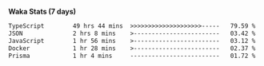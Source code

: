 
<b>Waka Stats (7 days)</b>

<!--START_SECTION:waka-->

```txt
TypeScript        49 hrs 44 mins  >>>>>>>>>>>>>>>>>>>>-----   79.59 %
JSON              2 hrs 8 mins    >------------------------   03.42 %
JavaScript        1 hr 56 mins    >------------------------   03.12 %
Docker            1 hr 28 mins    >------------------------   02.37 %
Prisma            1 hr 4 mins     -------------------------   01.72 %
```

<!--END_SECTION:waka-->
